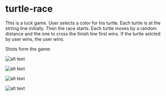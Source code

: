 # turtle-race
This is a luck game. User selects a color for his turtle. Each turtle is at the strting line initially. Then the race starts. Each turtle moves by a random distance and the one to cross the finish line first wins. If the turtle selcted by user wins, the user wins. 

Shots form the game:

![alt text](https://github.com/shubham101096/turtle-race-python/blob/master/screenshots/choose-turtle.png)

![alt text](https://github.com/shubham101096/turtle-race-python/blob/master/screenshots/race%20-start.png)

![alt text](https://github.com/shubham101096/turtle-race-python/blob/master/screenshots/race.png)

![alt text](https://github.com/shubham101096/turtle-race-python/blob/master/screenshots/race-end.png)
